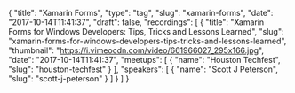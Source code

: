 {
  "title": "Xamarin Forms",
  "type": "tag",
  "slug": "xamarin-forms",
  "date": "2017-10-14T11:41:37",
  "draft": false,
  "recordings": [
    {
      "title": "Xamarin Forms for Windows Developers: Tips, Tricks and Lessons Learned",
      "slug": "xamarin-forms-for-windows-developers-tips-tricks-and-lessons-learned",
      "thumbnail": "https://i.vimeocdn.com/video/661966027_295x166.jpg",
      "date": "2017-10-14T11:41:37",
      "meetups": [
        {
          "name": "Houston Techfest",
          "slug": "houston-techfest"
        }
      ],
      "speakers": [
        {
          "name": "Scott J Peterson",
          "slug": "scott-j-peterson"
        }
      ]
    }
  ]
}